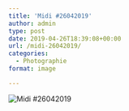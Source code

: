 ```yaml
---
title: 'Midi #26042019'
author: admin
type: post
date: 2019-04-26T18:39:08+00:00
url: /midi-26042019/
categories:
  - Photographie
format: image

---
```

![Midi #26042019](./img_0102.jpg)